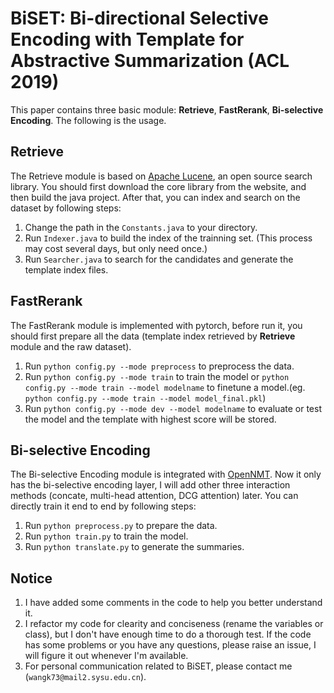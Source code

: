 # BiSET: Bi-directional Selective Encoding with Template for Abstractive Summarization (ACL 2019)

This paper contains three basic module: **Retrieve**, **FastRerank**, **Bi-selective Encoding**. The following is the usage. 

## Retrieve
The Retrieve module is based on [Apache Lucene](http://lucene.apache.org/), an open source search library. You should first download the core library from the website, and then build the java project. After that, you can index and search on the dataset by following steps:
1. Change the path in the ```Constants.java``` to your directory.
2. Run ```Indexer.java``` to build the index of the trainning set. (This process may cost several days, but only need once.)
3. Run ```Searcher.java``` to search for the candidates and generate the template index files.

## FastRerank
The FastRerank module is implemented with pytorch, before run it, you should first prepare all the data (template index retrieved by **Retrieve** module and the raw dataset).
1. Run ```python config.py --mode preprocess``` to preprocess the data.
2. Run ```python config.py --mode train``` to train the model or ```python config.py --mode train --model modelname``` to finetune a model.(eg. ```python config.py --mode train --model model_final.pkl```)
3. Run ```python config.py --mode dev --model modelname``` to evaluate or test the model and the template with highest score will be stored.

## Bi-selective Encoding
The Bi-selective Encoding module is integrated with [OpenNMT](https://github.com/OpenNMT/OpenNMT-py). Now it only has the bi-selective encoding layer, I will add other three interaction methods (concate, multi-head attention, DCG attention) later. You can directly train it end to end by following steps:
1. Run ```python preprocess.py``` to prepare the data.
2. Run ```python train.py``` to train the model.
3. Run ```python translate.py``` to generate the summaries.

## Notice
1. I have added some comments in the code to help you better understand it. 
2. I refactor my code for clearity and conciseness (rename the variables or class), but I don't have enough time to do a thorough test. If the code has some problems or you have any questions, please raise an issue, I will figure it out whenever I'm
available.
3. For personal communication related to BiSET, please contact me (```wangk73@mail2.sysu.edu.cn```).  
